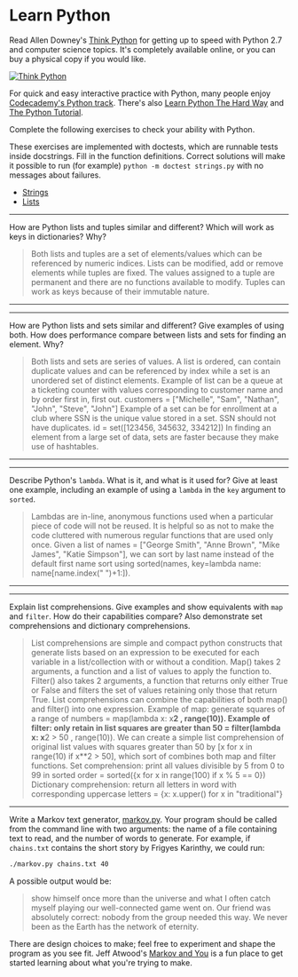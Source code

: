 # Learn Python

Read Allen Downey's [Think Python](http://www.greenteapress.com/thinkpython/) for getting up to speed with Python 2.7 and computer science topics. It's completely available online, or you can buy a physical copy if you would like.

[![Think Python](img/think_python.png)](http://www.greenteapress.com/thinkpython/)

For quick and easy interactive practice with Python, many people enjoy [Codecademy's Python track](http://www.codecademy.com/en/tracks/python). There's also [Learn Python The Hard Way](http://learnpythonthehardway.org/book/) and [The Python Tutorial](https://docs.python.org/2/tutorial/).

Complete the following exercises to check your ability with Python.

These exercises are implemented with doctests, which are runnable tests inside docstrings. Fill in the function definitions. Correct solutions will make it possible to run (for example) `python -m doctest strings.py` with no messages about failures.

 * [Strings](python/strings.py)
 * [Lists](python/lists.py)


---

How are Python lists and tuples similar and different? Which will work as keys in dictionaries? Why?

> Both lists and tuples are a set of elements/values which can be referenced by numeric indices. Lists can be modified, add or remove elements while tuples are fixed. The values assigned to a tuple are permanent and there are no functions available to modify. Tuples can work as keys because of their immutable nature.

---


---

How are Python lists and sets similar and different? Give examples of using both. How does performance compare between lists and sets for finding an element. Why?

> Both lists and sets are series of values. A list is ordered, can contain duplicate values and can be referenced by index while a set is an unordered set of distinct elements. 
Example of list can be a queue at a ticketing counter with values corresponding to customer name and by order first in, first out. customers = ["Michelle", "Sam", "Nathan", "John", "Steve", "John"]
Example of a set can be for enrollment at a club where SSN is the unique value stored in a set. SSN should not have duplicates. id = set([123456, 345632, 334212])
In finding an element from a large set of data, sets are faster because they make use of hashtables.

---


---

Describe Python's `lambda`. What is it, and what is it used for? Give at least one example, including an example of using a `lambda` in the `key` argument to `sorted`.

> Lambdas are in-line, anonymous functions used when a particular piece of code will not be reused. It is helpful so as not to make the code cluttered with numerous regular functions that are used only once. Given a list of names = ["George Smith", "Anne Brown", "Mike James", "Katie Simpson"], we can sort by last name instead of the default first name sort using sorted(names, key=lambda name: name[name.index(" ")+1:]).

---


---

Explain list comprehensions. Give examples and show equivalents with `map` and `filter`. How do their capabilities compare? Also demonstrate set comprehensions and dictionary comprehensions.

> List comprehensions are simple and compact python constructs that generate lists based on an expression to be executed for each variable in a list/collection with or without a condition. Map() takes 2 arguments, a function and a list of values to apply the function to. Filter() also takes 2 arguments, a function that returns only either True or False and filters the set of values retaining only those that return True. List comprehensions can combine the capabilities of both map() and filter() into one expression. Example of map: generate squares of a range of numbers = map(lambda x: x**2 , range(10)). Example of filter: only retain in list squares are greater than 50 = filter(lambda x: x**2 > 50 , range(10)). We can create a simple list comprehension of original list values with squares greater than 50 by  [x for x in range(10) if x**2 > 50], which sort of combines both map and filter functions.
Set comprehension: print all values divisible by 5 from 0 to 99 in sorted order = sorted({x for x in range(100) if x % 5 == 0})
Dictionary comprehension: return all letters in word with corresponding uppercase letters = {x: x.upper() for x in "traditional"}

---


Write a Markov text generator, [markov.py](python/markov.py). Your program should be called from the command line with two arguments: the name of a file containing text to read, and the number of words to generate. For example, if `chains.txt` contains the short story by Frigyes Karinthy, we could run:

```bash
./markov.py chains.txt 40
```

A possible output would be:

> show himself once more than the universe and what I often catch myself playing our well-connected game went on. Our friend was absolutely correct: nobody from the group needed this way. We never been as the Earth has the network of eternity.

There are design choices to make; feel free to experiment and shape the program as you see fit. Jeff Atwood's [Markov and You](http://blog.codinghorror.com/markov-and-you/) is a fun place to get started learning about what you're trying to make.
